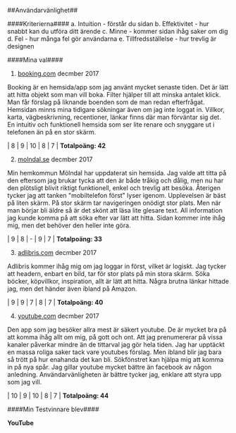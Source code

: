 ##Användarvänlighet##

####Kriterierna####
    a. Intuition - förstår du sidan
    b. Effektivitet - hur snabbt kan du utföra ditt ärende
    c. Minne - kommer sidan ihåg saker om dig
    d. Fel - hur många fel gör användarna
    e. Tillfredsställelse - hur trevlig är designen

####Mina val####
1. [booking.com](https://www.booking.com/) decmber 2017

Booking är en hemsida/app som jag använt mycket senaste tiden. Det är lätt att hitta objekt som man vill boka. Filter hjälper till att minska antalet klick. Man får förslag på liknande boenden som de man redan efterfrågat. Hemsidan minns mina tidigare sökningar även om jag inte loggat in. Villkor, karta, vägbeskrivning, recentioner, länkar finns där man förväntar sig det. En intuitiv och funktionell hemsida som ser lite renare och snyggare ut i telefonen än på en stor skärm.

| 8 | 9 | 10 | 8 | 7 |
__Totalpoäng: 42__


2. [molndal.se](https://www.molndal.se/) decmber 2017

Min hemkommun Mölndal har uppdaterat sin hemsida. Jag valde att titta på den eftersom jag brukar tycka att den är både tråkig och dålig, men nu har den plötsligt blivit riktigt funktionell, enkel och trevlig att besöka. Återigen tycker jag att tanken "mobiltelefon först" lyser igenom. Upplevelsen är bäst på liten skärm. På stor skärm tar navigeringen onödigt stor plats. Men när man börjar bli äldre så är det skönt att läsa lite glesare text. All information jag kunde komma på att söka efter var lätt att hitta. Sidan kommer inte ihåg mig, men det behöver den heller inte göra.

| 9 | 8 | - | 9 | 7 | __Totalpoäng: 33__


3. [adlibris.com](https://www.adlibris.com/se) decmber 2017

Adlibris kommer ihåg mig om jag loggar in först, vilket är logiskt. Jag tycker att headern, enbart en bild, tar för stor plats på min stora skärm. Söka böcker, köpvillkor, inspiration, allt är lätt att hitta. Några brutna länkar hittade jag, men det händer även ibland på Amazon.

| 9 | 9 | 7 | 8 | 7 | __Totalpoäng: 40__


4. [youtube.com](https://www.youtube.com/) decmber 2017

Den app som jag besöker allra mest är säkert youtube. De är mycket bra på att komma ihåg allt om mig, på gott och ont. Att jag prenumererar på vissa kanaler påverkar mindre än de tittarval jag gör hela tiden. Jag har upptäckt en massa roliga saker tack vare youtubes förslag. Men ibland blir jag bara så trött på hur enahanda det kan bli. Sökfönstret kan hjälpa mig att komma in på nya spår. Jag gillar youtube mycket bättre än facebook av någon anledning. Användarvänligheten är bättre tycker jag, enklare att styra upp som jag vill.

| 10 | 9 | 10 | 8 | 7 | __Totalpoäng: 44__

####Min Testvinnare blev####

__YouTube__

